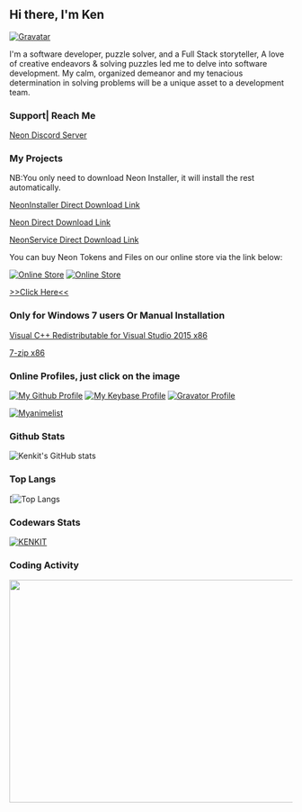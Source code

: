 ## Hi there, I'm Ken

[![Gravatar](https://www.gravatar.com/avatar/4cf219ac1c45d5b609ae3c4c6d2ff95c?s=200)](https://en.gravatar.com/kennedycheskaki1)

I'm a software developer, puzzle solver, and a Full Stack storyteller,  A love of creative endeavors & solving puzzles led me to delve into software development.  My calm, organized demeanor and my tenacious determination in solving problems will be a unique asset to a development team.

### Support| Reach Me
[Neon Discord Server](https://discord.gg/8G9p8XK4n8)

### My Projects
NB:You only need to download Neon Installer, it will install the rest automatically.

[NeonInstaller Direct Download Link](https://github.com/kenkit/neon_installer/releases/latest)

[Neon Direct Download Link](https://github.com/kenkit/neon/releases/latest)

[NeonService Direct Download Link](https://github.com/kenkit/neon_service/releases/latest)

You can buy Neon Tokens and Files on our online store via the link below:

[![Online Store](https://i.imgur.com/Y0hDOKS.png)](https://store.deaddevice.com/)
[![Online Store](https://i.imgur.com/IJBOTsJ.png)](https://store.deaddevice.com/)

[>>Click Here<<](https://store.deaddevice.com/)

### Only for Windows 7 users Or Manual Installation

[Visual C++ Redistributable for Visual Studio 2015 x86](https://www.microsoft.com/en-us/download/details.aspx?id=48145)

[7-zip x86](https://www.7-zip.org/download.html)

### Online Profiles, just click on the image

[![My Github Profile](https://repository-images.githubusercontent.com/199973389/5af0d380-e599-11e9-9a4f-c50e3bbde951)](https://github.com/kenkit/)
[![My Keybase Profile](https://media-exp1.licdn.com/dms/image/C560BAQF8gk9zhALfhw/company-logo_200_200/0/1530817510701?e=2159024400&v=beta&t=1zL3X-CMnf7cCFs21vh_0yVFJTmTJHg7lma3lqvuZGE)](https://keybase.io/kenkit)
[![Gravator Profile](https://secure.gravatar.com/blavatar/ba513b2a98257a7e0428a4b663875aff?s=200)](https://en.gravatar.com/kennedycheskaki1)

[![Myanimelist](https://www.programmableweb.com/sites/default/files/styles/article_profile_150x150/public/icon_myanimelist_200.png)](https://myanimelist.net/profile/kenkit)

### Github Stats
![Kenkit's GitHub stats](https://github-readme-stats.vercel.app/api?username=kenkit&show_icons=true&theme=radical)

### Top Langs
[![Top Langs](https://github-readme-stats.vercel.app/api/top-langs/?username=kenkit&theme=prussian&layout=compact)

### Codewars Stats
[![KENKIT](https://www.codewars.com/users/kenkit/badges/large)](https://www.codewars.com/users/kenkit)


### Coding Activity
<img src="https://wakatime.com/share/@Sage/248720b9-6ccd-4cf8-a45d-0801fa388c3b.svg"  width="528" height="396" />
